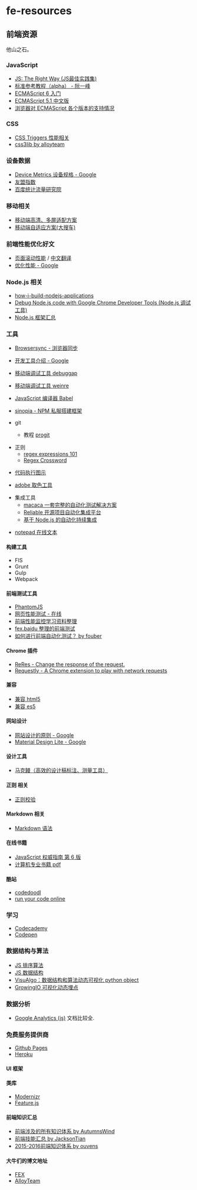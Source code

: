 # fe-resources
## 前端资源
他山之石。
### JavaScript
 - [JS: The Right Way (JS最佳实践集)](http://jstherightway.org/)
 - [标准参考教程（alpha） - 阮一峰](http://javascript.ruanyifeng.com/)
 - [ECMAScript 6 入门](http://es6.ruanyifeng.com/#docs/promise)
 - [ECMAScript 5.1 中文版](https://www.w3.org/html/ig/zh/wiki/ES5/builtins)
 - [浏览器对 ECMAScript 各个版本的支持情况](http://kangax.github.io/compat-table/es5/)

### CSS
 - [CSS Triggers 性能相关](http://csstriggers.com/)
 - [css3lib by alloyteam](http://css3lib.alloyteam.com/)

### 设备数据
 - [Device Metrics 设备规格 - Google](http://www.google.com/design/tool/devices/)
 - [友盟指数](http://www.umindex.com/)
 - [百度统计流量研究院](http://tongji.baidu.com/data/browser)

### 移动相关
 - [移动端高清、多屏适配方案](http://div.io/topic/1092)
 - [移动端自适应方案(大搜车)](http://f2e.souche.com/blog/yi-dong-duan-zi-gua-ying-fang-an/)

### 前端性能优化好文
- [页面滚动性能](http://www.html5rocks.com/zh/tutorials/speed/scrolling/) / [中文翻译](http://web.jobbole.com/82195/)
- [优化性能 - Google](https://developers.google.com/web/fundamentals/performance/)

### Node.js 相关
- [how-i-build-nodejs-applications](http://blog.ragingflame.co.za/2015/4/1/how-i-build-nodejs-applications)
- [Debug Node.js code with Google Chrome Developer Tools (Node.js 调试工具)](https://github.com/s-a/iron-node)
- [Node.js 框架汇总](http://nodeframework.com/)

### 工具
- [Browsersync - 浏览器同步](http://www.browsersync.io/)
- [开发工具介绍 - Google](https://developers.google.com/web/fundamentals/tools/)
- [移动端调试工具 debuggap](http://www.debuggap.com/)
- [移动端调试工具 weinre](http://people.apache.org/~pmuellr/weinre/docs/latest/)
- [JavaScript 编译器 Babel](https://babeljs.io/)
- [sinopia - NPM 私服搭建框架](https://github.com/rlidwka/sinopia)

- git
  - 教程 [progit](http://iissnan.com/progit/)


* 正则
  - [regex expressions 101](https://regex101.com/)
  - [Regex Cross­word](https://regexcrossword.com/)

- [代码执行图示](http://pythontutor.com/javascript.html)

- [adobe 取色工具](https://color.adobe.com/)

* 集成工具
  - [macaca 一套完整的自动化测试解决方案](https://github.com/alibaba/macaca/blob/master/README.zh.md)
  - [Reliable 开源项目自动化集成平台](https://github.com/reliablejs)
  - [基于 Node.js 的自动化持续集成](https://cnodejs.org/topic/56e8d829cf7763a6045c4af8)

- [notepad 在线文本](http://notepad.cc/) 


#### 构建工具
- FIS
- Grunt
- Gulp
- Webpack

#### 前端测试工具
- [PhantomJS](http://phantomjs.org/)
- [网页性能测试 - 在线](http://www.webpagetest.org/)
- [前端性能监控学习资料整理](https://www.zybuluo.com/zhangtao/note/7440)
- [fex.baidu 整理的前端测试](http://fex.baidu.com/blog/2015/07/front-end-test/)
- [如何进行前端自动化测试？ by fouber](https://github.com/fouber/blog/issues/7)

#### Chrome 插件
- [ReRes - Change the response of the request.](https://github.com/hanan198501/ReRes)
- [Requestly - A Chrome extension to play with network requests](https://github.com/requestly/chrome-extension)

#### 兼容
- [兼容 html5](https://github.com/aFarkas/html5shiv)
- [兼容 es5](https://github.com/es-shims/es5-shim)

#### 网站设计
- [网站设计的原则 - Google](https://developers.google.com/web/fundamentals/principles/)
- [Material Design Lite - Google](http://www.getmdl.io/)

#### 设计工具
 - [马克鳗（高效的设计稿标注、测量工具）](http://www.getmarkman.com/)

#### 正则 相关
- [正则校验](https://regex101.com/)

#### Markdown 相关
- [Markdown 语法](https://help.github.com/articles/markdown-basics/)

#### 在线书籍
- [JavaScript 权威指南 第 6 版](http://sysdat.qiniudn.com/PDF/show/index.html?/%0Ciles/&data/Js6)
- [计算机专业书籍 pdf](https://github.com/onestraw/ebook)

#### 酷站
- [codedoodl](http://codedoodl.es/)
- [run your code online](http://code.runnable.com/)

### 学习
- [Codecademy](https://www.codecademy.com)
- [Codepen](http://codepen.io/)

### 数据结构与算法
- [JS 排序算法](https://github.com/benoitvallon/computer-science-in-javascript/tree/master/sorting-algorithms-in-javascript)
- [JS 数据结构](https://github.com/benoitvallon/computer-science-in-javascript/tree/master/data-structures-in-javascript)
- [VisuAlgo：数据结构和算法动态可视化  python object](http://zh.visualgo.net/)
- [GrowingIO 可视化动态埋点](https://help.growingio.com/index.html)

### 数据分析
- [Google Analytics (js)](https://developers.google.com/analytics/devguides/collection/analyticsjs/) 文档比较全.

### 免费服务提供商
- [Github Pages](https://pages.github.com)
- [Heroku](heroku.com)

#### UI 框架

#### 类库
- [Modernizr](https://modernizr.com/)
- [Feature.js](http://featurejs.com/)

#### 前端知识汇总
- [前端涉及的所有知识体系 by AutumnsWind](https://github.com/AutumnsWind/Front-end-tutorial)
- [前端技能汇总  by JacksonTian](https://github.com/JacksonTian/fks)
- [2015-2016前端知识体系 by ouvens](https://github.com/ouvens/frontend-system-map)

#### 大牛们的博文地址
-  [FEX](http://fex.baidu.com/)
-  [AlloyTeam](http://alloyteam.github.io/)
